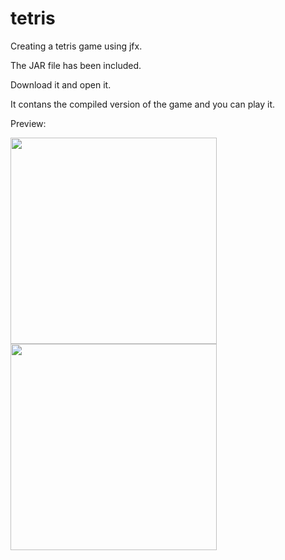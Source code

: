# tetris
Creating a tetris game using jfx.


The JAR file has been included.


Download it and open it.


It contans the compiled version of the game and you can play it.

Preview:

<img src="https://github.com/chandran-jr/tetris/blob/master/tertrs.PNG" width=330px>
<img src="https://github.com/chandran-jr/tetris/blob/master/tet.PNG" width=330px>
